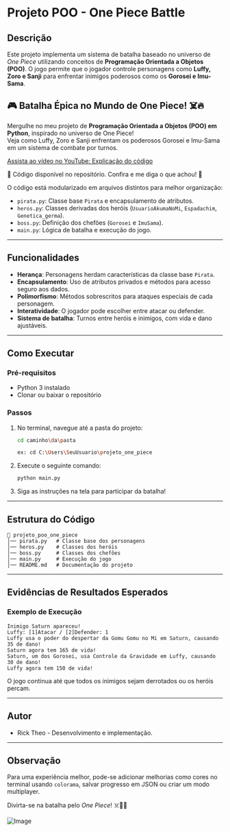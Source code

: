 # Projeto POO - One Piece Battle

## Descrição
Este projeto implementa um sistema de batalha baseado no universo de *One Piece* utilizando conceitos de **Programação Orientada a Objetos (POO)**. O jogo permite que o jogador controle personagens como **Luffy, Zoro e Sanji** para enfrentar inimigos poderosos como os **Gorosei e Imu-Sama**.


## 🎮 Batalha Épica no Mundo de One Piece! ☠️🔥  

Mergulhe no meu projeto de **Programação Orientada a Objetos (POO) em Python**, inspirado no universo de One Piece!  
Veja como Luffy, Zoro e Sanji enfrentam os poderosos Gorosei e Imu-Sama em um sistema de combate por turnos.  

[Assista ao vídeo no YouTube: Explicação do código](https://youtu.be/Xa3ldaB1-Ck?feature=shared)

 
📝 Código disponível no repositório. Confira e me diga o que achou! 🤩


O código está modularizado em arquivos distintos para melhor organização:
- `pirata.py`: Classe base `Pirata` e encapsulamento de atributos.
- `heros.py`: Classes derivadas dos heróis (`UsuarioAkumaNoMi`, `Espadachim`, `Genetica_germa`).
- `boss.py`: Definição dos chefões (`Gorosei` e `ImuSama`).
- `main.py`: Lógica de batalha e execução do jogo.

---
## Funcionalidades
- **Herança**: Personagens herdam características da classe base `Pirata`.
- **Encapsulamento**: Uso de atributos privados e métodos para acesso seguro aos dados.
- **Polimorfismo**: Métodos sobrescritos para ataques especiais de cada personagem.
- **Interatividade**: O jogador pode escolher entre atacar ou defender.
- **Sistema de batalha**: Turnos entre heróis e inimigos, com vida e dano ajustáveis.

---
## Como Executar

### Pré-requisitos
- Python 3 instalado
- Clonar ou baixar o repositório

### Passos
1. No terminal, navegue até a pasta do projeto:
   ```bash
   cd caminho\da\pasta
   ```
   ```bash
   ex: cd C:\Users\SeuUsuario\projeto_one_piece
   ```
2. Execute o seguinte comando:
   ```bash
   python main.py
   ```
3. Siga as instruções na tela para participar da batalha!

---
## Estrutura do Código
```
📂 projeto_poo_one_piece
│── pirata.py   # Classe base dos personagens
│── heros.py    # Classes dos heróis
│── boss.py     # Classes dos chefões
│── main.py     # Execução do jogo
│── README.md   # Documentação do projeto
```

---
## Evidências de Resultados Esperados
### Exemplo de Execução
```
Inimigo Saturn apareceu!
Luffy: [1]Atacar / [2]Defender: 1
Luffy usa o poder do despertar da Gomu Gomu no Mi em Saturn, causando 35 de dano!
Saturn agora tem 165 de vida!
Saturn, um dos Gorosei, usa Controle da Gravidade em Luffy, causando 30 de dano!
Luffy agora tem 150 de vida!
```

O jogo continua até que todos os inimigos sejam derrotados ou os heróis percam.

---
## Autor
- Rick Theo - Desenvolvimento e implementação.

---
## Observação
Para uma experiência melhor, pode-se adicionar melhorias como cores no terminal usando `colorama`, salvar progresso em JSON ou criar um modo multiplayer.

Divirta-se na batalha pelo *One Piece*! ☠️🏴‍☠️

![Image](https://github.com/user-attachments/assets/64bb7485-f033-4d70-858d-a13de8275b4c)
